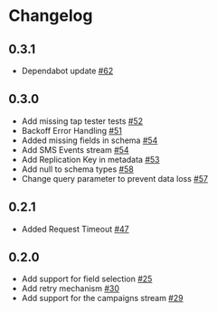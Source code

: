 # Changelog

## 0.3.1
  * Dependabot update [#62](https://github.com/singer-io/tap-klaviyo/pull/62)

## 0.3.0
  * Add missing tap tester tests [#52](https://github.com/singer-io/tap-klaviyo/pull/52)
  * Backoff Error Handling [#51](https://github.com/singer-io/tap-klaviyo/pull/51)
  * Added missing fields in schema [#54](https://github.com/singer-io/tap-klaviyo/pull/54)
  * Add SMS Events stream [#54](https://github.com/singer-io/tap-klaviyo/pull/55)
  * Add Replication Key in metadata [#53](https://github.com/singer-io/tap-klaviyo/pull/53)
  * Add null to schema types [#58](https://github.com/singer-io/tap-klaviyo/pull/58)
  * Change query parameter to prevent data loss [#57](https://github.com/singer-io/tap-klaviyo/pull/57)

## 0.2.1
  * Added Request Timeout [#47](https://github.com/singer-io/tap-klaviyo/pull/47)

## 0.2.0
  * Add support for field selection [#25](https://github.com/singer-io/tap-klaviyo/pull/25)
  * Add retry mechanism [#30](https://github.com/singer-io/tap-klaviyo/pull/30)
  * Add support for the campaigns stream [#29](https://github.com/singer-io/tap-klaviyo/pull/29)